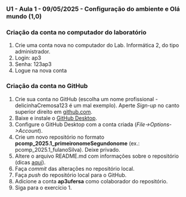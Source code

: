 ### U1 - Aula 1 - 09/05/2025 - Configuração do ambiente e Olá mundo (1,0)

### Criação da conta no computador do laboratório

1. Crie uma conta nova no computador do Lab. Informática 2, do tipo administrador.
2. Login: ap3
3. Senha: 123ap3
4. Logue na nova conta

### Criação da conta no GitHub

1. Crie sua conta no GitHub (escolha um nome profissional - delicinhaCremosa123 é um mal exemplo). Aperte _Sign-up_ no canto superior direito em [github.com](https://www.github.com/).
2. Baixe e instale o [GitHub Desktop](https://desktop.github.com).
3. Configure o GitHub Desktop com a conta criada (_File->Options->Account_).
4. Crie um novo repositório no formato **pcomp_2025.1_primeironomeSegundonome** (ex.: pcomp_2025.1_fulanoSilva). Deixe privado.
5. Altere o arquivo README.md com informações sobre o repositório (dicas [aqui](https://gist.github.com/lohhans/f8da0b147550df3f96914d3797e9fb89)).
6. Faça _commit_ das alterações no repositório local.
7. Faça _push_ do repositório local para o GitHub.
8. Adicione a conta **ap3ufersa** como colaborador do repositório.
9. Siga para o exercício 1.
